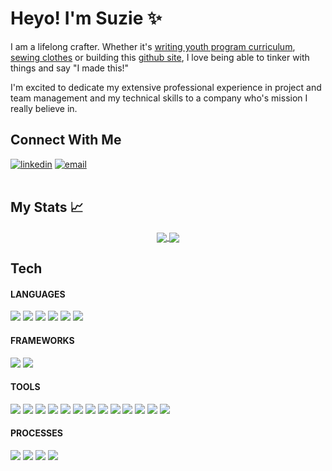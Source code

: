 # Heyo! I'm Suzie ✨
I am a lifelong crafter. Whether it's [writing youth program curriculum](https://spark.adobe.com/page/3NDdniijyPY7C/), [sewing clothes](https://www.instagram.com/sewziethreds/) or building this [github site](https://suzkiee.github.io/), I love being able to tinker with things and say "I made this!" 

I'm excited to dedicate my extensive professional experience in project and team management and my technical skills to a company who's mission I really believe in. 

## Connect With Me 
 <section align="left">
  <a href="https://www.linkedin.com/in/kim-suzie/"><img alt="linkedin"  src="https://img.shields.io/badge/-LinkedIn-black.svg?style=for-the-badge&logo=linkedin&colorB=1C5D99"/></a>
  <a href="mailto:suziekim.dev@gmail.com"><img alt="email" src="https://img.shields.io/badge/-Email-f2c236.svg?style=for-the-badge&colorB=0078D4" /></a>
</section></br>

## My Stats 📈
<section align="center" >
<div>
  <a href="https://github.com/suzkiee">
     <img align="center" display="inline-block" vertical-align="top" src="https://github-readme-stats.vercel.app/api?username=suzkiee&show_icons=true&theme=radical&count_private=true" />
  </a>
  <a href="https://github.com/suzkiee">
  <img align="center" display="inline-block" vertical-align="top" src="https://github-readme-stats.anuraghazra1.vercel.app/api/top-langs/?username=SUZKIEE&layout=compact&theme=radical&count_private=true" />
  </a>
</div>
</section>
 
## Tech
<section align="left">
 
#### LANGUAGES
<p>
  <img src="https://img.shields.io/badge/ruby%20-D14836.svg?&style=for-the-badge&logo=ruby&logoColor=white" />
  <img src="https://img.shields.io/badge/SQL%20-7119C2.svg?style=for-the-badge&logo=SQL&logoColor=white" />
  <img src="https://img.shields.io/badge/ActiveRecord%20-201E84.svg?&style=for-the-badge&logo=ActiveRecord&logoColor=white" />
  <img src="https://img.shields.io/badge/html5%20-2A42D0.svg?&style=for-the-badge&logo=html5&logoColor=white" />
  <img src="https://img.shields.io/badge/css3%20-25D366.svg?&style=for-the-badge&logo=css3&logoColor=white" />
  <img src="https://img.shields.io/badge/javascript%20-2B628B.svg?&style=for-the-badge&logo=javascript&logoColor=white" />
</p>
 
 #### FRAMEWORKS 
 <p>
  <img src="https://img.shields.io/badge/Ruby%20on%20Rails-D14836.svg?&style=for-the-badge&logo=rubyonrails&logoColor=white" />
   <img src="https://img.shields.io/badge/React-1A4FE5.svg?&style=for-the-badge&logo=react&logoColor=white" />
</p>
 
 
#### TOOLS 
<p>
  <img src="https://img.shields.io/badge/GraphQL-25D366?style=for-the-badge&logoColor=white" />
  <img src="https://img.shields.io/badge/rspec%20-2A42D0.svg?&style=for-the-badge&logo=rspec&logoColor=white" />
  <img src="https://img.shields.io/badge/Altair%20-2A42D0.svg?&style=for-the-badge&logo=altair&logoColor=white" />
  <img src="https://img.shields.io/badge/heroku%20-25D366.svg?&style=for-the-badge&logo=heroku&logoColor=white" />
  <img src="https://img.shields.io/badge/travis--ci-7119C2.svg?&style=for-the-badge&logo=travis&logoColor=white" />
  <img src="https://img.shields.io/badge/CircleCI%20-7119C2.svg?&style=for-the-badge&logo=CI&logoColor=white" />
  <img src="https://img.shields.io/badge/Postgres%20-201E84.svg?&style=for-the-badge&logo=Postgres&logoColor=white" />
  <img src="https://img.shields.io/badge/Postico%20-2A42D0.svg?&style=for-the-badge&logo=Postico&logoColor=white" />
  <img src="https://img.shields.io/badge/Git%20-25D366.svg?&style=for-the-badge&logo=Git&logoColor=white" />
  <img src="https://img.shields.io/badge/GitHub-25D366.svg?&style=for-the-badge&logo=github&logoColor=white" />
  <img src="https://img.shields.io/badge/hound-201E84.svg?&style=for-the-badge&logo=hound&logoColor=white" />
  <img src="https://img.shields.io/badge/Postman-2A42D0.svg?&style=for-the-badge&logo=postman&logoColor=white" />
  <img src="https://img.shields.io/badge/Atom-201E84.svg?&style=for-the-badge&logo=atom&logoColor=white" />                                                                                                        
</p>


#### PROCESSES
<p>
  <img src="https://img.shields.io/badge/OOP%20-201E84.svg?&style=for-the-badge&logo=OOP&logoColor=white" />
  <img src="https://img.shields.io/badge/TDD%20-2A42D0.svg?&style=for-the-badge&logo=TDD&logoColor=white" />
  <img src="https://img.shields.io/badge/MVC%20-25D366.svg?&style=for-the-badge&logo=MVC&logoColor=white" />
  <img src="https://img.shields.io/badge/REST%20-7119C2.svg?&style=for-the-badge&logo=REST&logoColor=white" />
</p>

</section>
